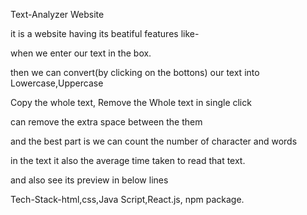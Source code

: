 Text-Analyzer Website

it is a website having its beatiful features like-

when we enter our text in the box.

then we can convert(by clicking on the bottons) our text into Lowercase,Uppercase

Copy the whole text, Remove the Whole text in single click

can remove the extra space between the them

and the best part is we can count the number of character and words 

in the text it also the average time taken to read that text.

and also see its preview in below lines

Tech-Stack-html,css,Java Script,React.js, npm package.
